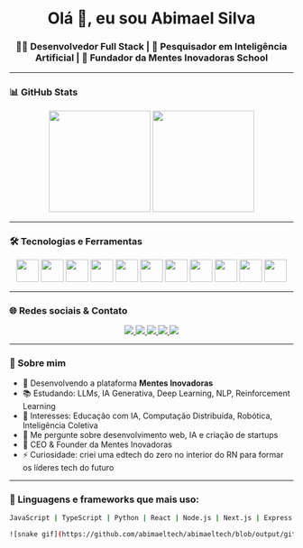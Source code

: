 <h1 align="center">Olá 👋, eu sou Abimael Silva</h1>
<h3 align="center">👨‍💻 Desenvolvedor Full Stack | 🤖 Pesquisador em Inteligência Artificial | 🚀 Fundador da Mentes Inovadoras School</h3>

---

### 📊 GitHub Stats
<div align="center">
  <img height="180em" src="https://github-readme-stats.vercel.app/api?username=abimaeltech&show_icons=true&theme=radical&hide=prs&count_private=true"/>
  <img height="180em" src="https://github-readme-stats.vercel.app/api/top-langs/?username=abimaeltech&layout=compact&langs_count=10&theme=radical"/>
</div>

---

### 🛠️ Tecnologias e Ferramentas

<p align="center">
  <img src="https://cdn.jsdelivr.net/gh/devicons/devicon/icons/javascript/javascript-original.svg" height="40" width="40"/>
  <img src="https://cdn.jsdelivr.net/gh/devicons/devicon/icons/typescript/typescript-original.svg" height="40" width="40"/>
  <img src="https://cdn.jsdelivr.net/gh/devicons/devicon/icons/react/react-original.svg" height="40" width="40"/>
  <img src="https://cdn.jsdelivr.net/gh/devicons/devicon/icons/nextjs/nextjs-original.svg" height="40" width="40"/>
  <img src="https://cdn.jsdelivr.net/gh/devicons/devicon/icons/nodejs/nodejs-original.svg" height="40" width="40"/>
  <img src="https://cdn.jsdelivr.net/gh/devicons/devicon/icons/python/python-original.svg" height="40" width="40"/>
  <img src="https://cdn.jsdelivr.net/gh/devicons/devicon/icons/pytorch/pytorch-original.svg" height="40" width="40"/>
  <img src="https://cdn.jsdelivr.net/gh/devicons/devicon/icons/tensorflow/tensorflow-original.svg" height="40" width="40"/>
  <img src="https://cdn.jsdelivr.net/gh/devicons/devicon/icons/docker/docker-original.svg" height="40" width="40"/>
  <img src="https://cdn.jsdelivr.net/gh/devicons/devicon/icons/html5/html5-original.svg" height="40" width="40"/>
  <img src="https://cdn.jsdelivr.net/gh/devicons/devicon/icons/css3/css3-original.svg" height="40" width="40"/>
</p>

---

### 🌐 Redes sociais & Contato

<p align="center">
  <a href="https://x.com/Abimaelsilva140" target="_blank">
    <img src="https://img.shields.io/badge/Twitter-%231DA1F2.svg?style=for-the-badge&logo=twitter&logoColor=white" />
  </a>
  <a href="https://www.instagram.com/abimaeel.silva/" target="_blank">
    <img src="https://img.shields.io/badge/Instagram-%23E4405F.svg?style=for-the-badge&logo=instagram&logoColor=white"/>
  </a>
  <a href="https://www.facebook.com/abimael.nonato.58?locale=pt_BR" target="_blank">
    <img src="https://img.shields.io/badge/Facebook-%231877F2.svg?style=for-the-badge&logo=facebook&logoColor=white"/>
  </a>
  <a href="https://www.linkedin.com/in/abimeel-silva-61741b372/" target="_blank">
    <img src="https://img.shields.io/badge/LinkedIn-%230077B5.svg?style=for-the-badge&logo=linkedin&logoColor=white"/>
  </a>
  <a href="mailto:abimael@mentesinovadoras.com" target="_blank">
    <img src="https://img.shields.io/badge/Gmail-D14836?style=for-the-badge&logo=gmail&logoColor=white"/>
  </a>
</p>

---

### 🚀 Sobre mim

- 🔭 Desenvolvendo a plataforma **Mentes Inovadoras**
- 📚 Estudando: LLMs, IA Generativa, Deep Learning, NLP, Reinforcement Learning
- 🧠 Interesses: Educação com IA, Computação Distribuída, Robótica, Inteligência Coletiva
- 💬 Me pergunte sobre desenvolvimento web, IA e criação de startups
- 💼 CEO & Founder da Mentes Inovadoras
- ⚡ Curiosidade: criei uma edtech do zero no interior do RN para formar os líderes tech do futuro

---

### 🧠 Linguagens e frameworks que mais uso:

```bash
JavaScript | TypeScript | Python | React | Node.js | Next.js | Express | Flask | TensorFlow | PyTorch | PostgreSQL | Docker

![snake gif](https://github.com/abimaeltech/abimaeltech/blob/output/github-contribution-grid-snake.svg)
